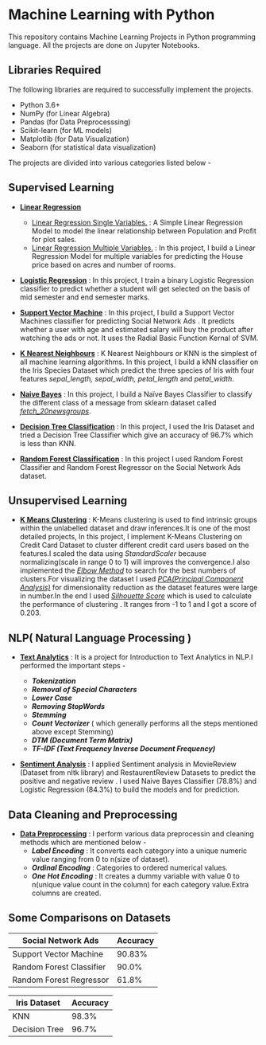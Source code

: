 # Machine Learning with Python 
This repository contains Machine Learning Projects in Python programming language. 
All the projects are done on Jupyter Notebooks.

## Libraries Required 
The following libraries are required to successfully implement the projects.
  - Python 3.6+
  - NumPy (for Linear Algebra)
  - Pandas (for Data Preprocesssing)
  - Scikit-learn (for ML models)
  - Matplotlib (for Data Visualization)
  - Seaborn (for statistical data visualization)

The projects are divided into various categories listed below -

## Supervised Learning 
  - [**Linear Regression**]()
     - [Linear Regression Single Variables.](https://github.com/suubh/Machine-Learning-in-Python/blob/master/Linear%20Regression/LinearRegressionSingle%20Variables.ipynb) : A Simple Linear Regression Model to model the linear relationship between Population and Profit for plot sales.
     - [Linear Regression Multiple Variables.](https://github.com/suubh/Machine-Learning-in-Python/blob/master/Linear%20Regression/LinearRegressionMultipleVariables.ipynb) : In this project, I build a Linear Regression Model for multiple variables for predicting the House price based on acres and number of rooms.
   
  - [**Logistic Regression**](https://github.com/suubh/Machine-Learning-in-Python/blob/master/Logistic%20Regression/Logistic/Untitled.ipynb) : In this project, I train a binary Logistic Regression classifier to predict whether a student will get selected on the basis of mid semester and end semester marks.
  
  - [**Support Vector Machine**](https://github.com/suubh/Machine-Learning-in-Python/blob/master/SVM/Untitled.ipynb) : In this project, I build a Support Vector Machines classifier for predicting Social Network Ads . It predicts whether a user with age and estimated salary will buy the product after watching the ads or not. It uses the Radial Basic Function Kernal of SVM. 
  
  - [**K Nearest Neighbours**](https://github.com/suubh/Machine-Learning-in-Python/blob/master/K-NN/Untitled.ipynb) : K Nearest Neighbours or KNN is the simplest of all machine learning algorithms. In this project, I build a kNN classifier on the Iris Species Dataset which predict the three species of Iris with four features *sepal_length, sepal_width, petal_length* and *petal_width*.
  
  - [**Naive Bayes**](https://github.com/suubh/Machine-Learning-in-Python/blob/master/TextClassification/Textclassification.ipynb) : In this project, I build a Naïve Bayes Classifier to classify the different class of a message from sklearn dataset called [*fetch_20newsgroups*](https://scikit-learn.org/stable/modules/generated/sklearn.datasets.fetch_20newsgroups.html).
  
  - [**Decision Tree Classification**](https://github.com/suubh/Machine-Learning-in-Python/blob/master/Decision%20Tree/Untitled.ipynb) :  In this project, I used the Iris Dataset and tried a Decision Tree Classifier which give an accuracy of 96.7% which is less than KNN.
  
  - [**Random Forest Classification**](https://github.com/suubh/Machine-Learning-in-Python/blob/master/RandomForest/RandomForest.ipynb) : In this project I used Random Forest Classifier and Random Forest Regressor on the Social Network Ads dataset. 

## Unsupervised Learning 
  - [**K Means Clustering**](https://github.com/suubh/Machine-Learning-in-Python/blob/master/K-means/creditcard.ipynb) : K-Means clustering is used to find intrinsic groups within the unlabelled dataset and draw inferences.It is one of the most detailed projects, In this project, I implement K-Means Clustering  on Credit Card Dataset to cluster different credit card users based on the features.I scaled the data using *StandardScaler* because normalizing(scale in range 0 to 1) will improves the convergence.I also implemented the [*Elbow Method*](https://en.wikipedia.org/wiki/Elbow_method_(clustering)) to search for the best numbers of clusters.For visualizing the dataset I used [*PCA(Principal Component Analysis)*](https://en.wikipedia.org/wiki/Principal_component_analysis) for dimensionality reduction as the dataset features were large in number.In the end I used [*Silhouette Score*]() which is used to calculate the performance of clustering . It ranges from -1 to 1 and I got a score of 0.203.

## NLP( Natural Language Processing )
  - [**Text Analytics**](https://github.com/suubh/Machine-Learning-in-Python/blob/master/TextAnalytics/textAnalytics.ipynb) : It is a project for Introduction to Text Analytics in NLP.I performed the important steps -
    - ***Tokenization***
    - ***Removal of Special Characters***
    - ***Lower Case***
    - ***Removing StopWords***
    - ***Stemming*** 
    - ***Count Vectorizer***  ( which generally performs all the steps mentioned above except Stemming)
    - ***DTM (Document Term Matrix)***
    - ***TF-IDF (Text Frequency Inverse Document Frequency)***
    
  - [**Sentiment Analysis**](https://github.com/suubh/Machine-Learning-in-Python/tree/master/Sentiment%20Analysis) : I applied Sentiment analysis in MovieReview (Dataset from nltk library) and RestaurentReview Datasets to predict the positive and negative review . I used Naive Bayes Classifier (78.8%) and Logistic Regression (84.3%) to build the models and for prediction. 
 
## Data Cleaning and Preprocessing
  - [**Data Preprocessing**](https://github.com/suubh/Machine-Learning-in-Python/blob/master/Data%20Preprocessing/Untitled.ipynb) : I perform various data preprocessin and cleaning methods which are mentioned below -
    - ***Label Encoding*** : It converts each category into a unique numeric value ranging from 0 to n(size of dataset).
    - ***Ordinal Encoding*** : Categories to ordered numerical values.
    - ***One Hot Encoding*** : It creates a dummy variable with value 0 to n(unique value count in the column) for each category value.Extra columns are created.

## Some Comparisons on Datasets
| **Social Network Ads**     | **Accuracy**|
| ----------- | ----------- |
| Support Vector Machine     | 90.83%     |
| Random Forest Classifier   | 90.0%      |
| Random Forest Regressor    | 61.8%      |

| **Iris Dataset**     | **Accuracy** |
| ----------- | ----------- |
| KNN     | 98.3%     |
| Decision Tree   | 96.7%      |





